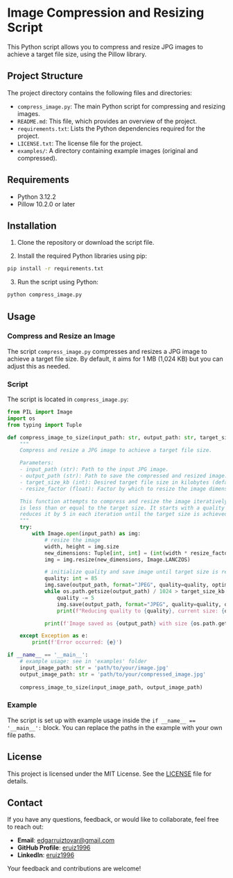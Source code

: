 # Image Compression and Resizing Script

This Python script allows you to compress and resize JPG images to achieve a target file size, using the Pillow library.

## Project Structure

The project directory contains the following files and directories:

- `compress_image.py`: The main Python script for compressing and resizing images.
- `README.md`: This file, which provides an overview of the project.
- `requirements.txt`: Lists the Python dependencies required for the project.
- `LICENSE.txt`: The license file for the project.
- `examples/`: A directory containing example images (original and compressed).

## Requirements

- Python 3.12.2
- Pillow 10.2.0 or later

## Installation

1. Clone the repository or download the script file.

2. Install the required Python libraries using pip:

```sh
pip install -r requirements.txt
```

3. Run the script using Python:

```sh
python compress_image.py
```

## Usage

### Compress and Resize an Image

The script `compress_image.py` compresses and resizes a JPG image to achieve a target file size. By default, it aims for 1 MB (1,024 KB) but you can adjust this as needed.

### Script

The script is located in `compress_image.py`:

```python
from PIL import Image
import os
from typing import Tuple

def compress_image_to_size(input_path: str, output_path: str, target_size_kb: int = 1024, resize_factor: float = 0.5) -> None:
    """
    Compress and resize a JPG image to achieve a target file size.

    Parameters:
    - input_path (str): Path to the input JPG image.
    - output_path (str): Path to save the compressed and resized image.
    - target_size_kb (int): Desired target file size in kilobytes (default is 1024 KB).
    - resize_factor (float): Factor by which to resize the image dimensions (default is 0.5).

    This function attempts to compress and resize the image iteratively until the file size
    is less than or equal to the target size. It starts with a quality setting of 85 and
    reduces it by 5 in each iteration until the target size is achieved.
    """
    try:
        with Image.open(input_path) as img:
            # resize the image
            width, height = img.size
            new_dimensions: Tuple[int, int] = (int(width * resize_factor), int(height * resize_factor))
            img = img.resize(new_dimensions, Image.LANCZOS)

            # initialize quality and save image until target size is reached
            quality: int = 85
            img.save(output_path, format="JPEG", quality=quality, optimize=True)
            while os.path.getsize(output_path) / 1024 > target_size_kb:
                quality -= 5
                img.save(output_path, format="JPEG", quality=quality, optimize=True)
                print(f"Reducing quality to {quality}, current size: {os.path.getsize(output_path) / 1024:.2f} KB")

            print(f'Image saved as {output_path} with size {os.path.getsize(output_path) / 1024:.2f} KB')

    except Exception as e:
        print(f'Error occurred: {e}')

if __name__ == '__main__':
    # example usage: see in 'examples' folder
    input_image_path: str = 'path/to/your/image.jpg'
    output_image_path: str = 'path/to/your/compressed_image.jpg'
    
    compress_image_to_size(input_image_path, output_image_path)
```

### Example

The script is set up with example usage inside the `if __name__ == '__main__':` block. You can replace the paths in the example with your own file paths.

## License

This project is licensed under the MIT License. See the [LICENSE](LICENSE.txt) file for details.

## Contact

If you have any questions, feedback, or would like to collaborate, feel free to reach out:

- **Email**: edgarruiztovar@gmail.com
- **GitHub Profile**: [eruiz1996](https://github.com/eruiz1996)
- **LinkedIn**: [eruiz1996](https://www.linkedin.com/in/eruiz1996)

Your feedback and contributions are welcome!